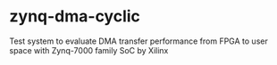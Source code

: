 # zynq-dma-cyclic
Test system to evaluate DMA transfer performance from FPGA to user space with Zynq-7000 family SoC by Xilinx
